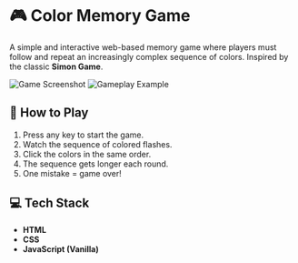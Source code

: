 # 🎮 Color Memory Game

A simple and interactive web-based memory game where players must follow and repeat an increasingly complex sequence of colors. Inspired by the classic **Simon Game**.

![Game Screenshot](screenshots/Screenshot-2025-07-03-233907.png)
![Gameplay Example](screenshots/Screenshot-2025-07-03-234053.png)


## 🧠 How to Play

1. Press any key to start the game.
2. Watch the sequence of colored flashes.
3. Click the colors in the same order.
4. The sequence gets longer each round.
5. One mistake = game over!


## 💻 Tech Stack

- **HTML**
- **CSS**
- **JavaScript (Vanilla)**
